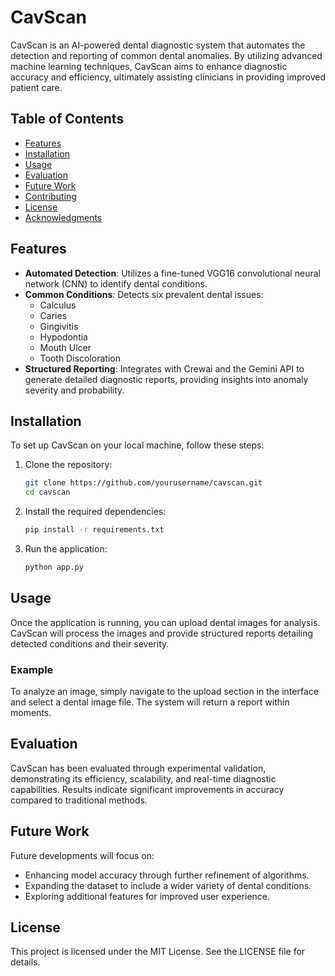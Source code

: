 # CavScan

CavScan is an AI-powered dental diagnostic system that automates the detection and reporting of common dental anomalies. By utilizing advanced machine learning techniques, CavScan aims to enhance diagnostic accuracy and efficiency, ultimately assisting clinicians in providing improved patient care.

## Table of Contents

- [Features](#features)
- [Installation](#installation)
- [Usage](#usage)
- [Evaluation](#evaluation)
- [Future Work](#future-work)
- [Contributing](#contributing)
- [License](#license)
- [Acknowledgments](#acknowledgments)

## Features

- **Automated Detection**: Utilizes a fine-tuned VGG16 convolutional neural network (CNN) to identify dental conditions.
- **Common Conditions**: Detects six prevalent dental issues:
  - Calculus
  - Caries
  - Gingivitis
  - Hypodontia
  - Mouth Ulcer
  - Tooth Discoloration
- **Structured Reporting**: Integrates with Crewai and the Gemini API to generate detailed diagnostic reports, providing insights into anomaly severity and probability.

## Installation

To set up CavScan on your local machine, follow these steps:

1. Clone the repository:
   ```bash
   git clone https://github.com/yourusername/cavscan.git
   cd cavscan

2. Install the required dependencies:
   ```bash
   pip install -r requirements.txt

3. Run the application:
   ```bash
   python app.py

## Usage

Once the application is running, you can upload dental images for analysis. CavScan will process the images and provide structured reports detailing detected conditions and their severity.

### Example
To analyze an image, simply navigate to the upload section in the interface and select a dental image file. The system will return a report within moments.

## Evaluation
CavScan has been evaluated through experimental validation, demonstrating its efficiency, scalability, and real-time diagnostic capabilities. Results indicate significant improvements in accuracy compared to traditional methods.

## Future Work
Future developments will focus on:
 * Enhancing model accuracy through further refinement of algorithms.
 * Expanding the dataset to include a wider variety of dental conditions.
 * Exploring additional features for improved user experience.

## License
This project is licensed under the MIT License. See the LICENSE file for details.